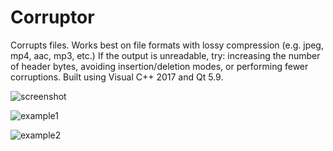 # Corruptor

Corrupts files. Works best on file formats with lossy compression (e.g. jpeg, mp4, aac, mp3, etc.) If the output is unreadable, try: increasing the number of header bytes, avoiding insertion/deletion modes, or performing fewer corruptions. Built using Visual C++ 2017 and Qt 5.9.

![screenshot](https://user-images.githubusercontent.com/12481078/29169640-dcefe292-7d89-11e7-94ef-60013e541ef8.png)

![example1](https://user-images.githubusercontent.com/12481078/29152242-416ac0d8-7d3b-11e7-9ef2-e48727457ea6.jpg)

![example2](https://user-images.githubusercontent.com/12481078/29152297-88187250-7d3b-11e7-9a96-d4983030e0fd.jpg)
